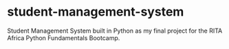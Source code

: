 # student-management-system
Student Management System built in Python as my final project for the RITA Africa Python Fundamentals Bootcamp.
